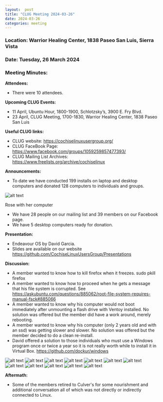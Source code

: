 ```yaml
---
layout:  post
title: "CLUG Meeting 2024-03-26"
date: 2024-03-26
categories: meeting
---
```


### Location: Warrior Healing Center, 1838 Paseo San Luis, Sierra Vista

### Date: Tuesday, 26 March 2024
### Meeting Minutes:

**Attendees:** 
 * There were 10 attendees.

**Upcoming CLUG Events:**
 * 11 April, Ubuntu Hour, 1800-1900, Schlotzsky’s, 3900 E. Fry Blvd.
 * 23 April, CLUG Meeting, 1700-1830, Warrior Healing Center, 1838 Paseo San Luis

**Useful CLUG links:**
 * CLUG website:  https://cochiselinuxusergroup.org/
 * CLUG FaceBook Page:  https://www.facebook.com/groups/1059259857477393/
 * CLUG Mailing List Archives:  https://www.freelists.org/archive/cochiselinux

**Announcements:**
 * To date we have conducted 199 installs on laptop and desktop computers and donated 128 computers to individuals and groups.

![alt text](https://raw.githubusercontent.com/CochiseLinuxUsersGroup/CochiseLinuxUsersGroup.github.io/master/images2/rsz_rose_and_her_surface_pro.jpg)

Rose with her computer

 * We have 28 people on our mailing list and 39 members on our Facebook page.
 * We have 5 desktop computers ready for donation.

**Presentation:**
 * Endeavour OS by David Garcia.
 * Slides are available on our website https://github.com/CochiseLinuxUsersGroup/Presentations

**Discussion:**
 * A member wanted to know how to kill firefox when it freezes.  sudo pkill firefox
 * A member wanted to know how to proceed when he gets a message that his file system is corrupted.  See https://askubuntu.com/questions/885062/root-file-system-requires-manual-fsck#885066
 * A member wanted to know why his computer would not boot immediately after unmounting a flash drive with Ventoy installed.  No solution was offered but the member did have a work around, merely rebooting.
 * A member wanted to know why his computer (only 2 years old and with an ssd) was getting slower and slower.  No solution was offered but the member decided to do a clean re-install.
 * David offered a solution to those individuals who must use a Windows program once or twice a year so it is not really worth while to install it in Virtual Box.  https://github.com/dockur/windows

![alt text](https://raw.githubusercontent.com/CochiseLinuxUsersGroup/CochiseLinuxUsersGroup.github.io/master/images2/rsz_clug_mtg_2024-03-26_01.jpg)
![alt text](https://raw.githubusercontent.com/CochiseLinuxUsersGroup/CochiseLinuxUsersGroup.github.io/master/images2/rsz_clug_mtg_2024-03-26_02.jpg)
![alt text](https://raw.githubusercontent.com/CochiseLinuxUsersGroup/CochiseLinuxUsersGroup.github.io/master/images2/rsz_clug_mtg_2024-03-26_03.jpg)
![alt text](https://raw.githubusercontent.com/CochiseLinuxUsersGroup/CochiseLinuxUsersGroup.github.io/master/images2/rsz_clug_mtg_2024-03-26_04.jpg)
![alt text](https://raw.githubusercontent.com/CochiseLinuxUsersGroup/CochiseLinuxUsersGroup.github.io/master/images2/rsz_clug_mtg_2024-03-26_05.jpg)
![alt text](https://raw.githubusercontent.com/CochiseLinuxUsersGroup/CochiseLinuxUsersGroup.github.io/master/images2/rsz_clug_mtg_2024-03-26_06.jpg)
![alt text](https://raw.githubusercontent.com/CochiseLinuxUsersGroup/CochiseLinuxUsersGroup.github.io/master/images2/rsz_clug_mtg_2024-03-26_07.jpg)
![alt text](https://raw.githubusercontent.com/CochiseLinuxUsersGroup/CochiseLinuxUsersGroup.github.io/master/images2/rsz_clug_mtg_2024-03-26_10.jpg)
![alt text](https://raw.githubusercontent.com/CochiseLinuxUsersGroup/CochiseLinuxUsersGroup.github.io/master/images2/rsz_clug_mtg_2024-03-26_12.jpg)
![alt text](https://raw.githubusercontent.com/CochiseLinuxUsersGroup/CochiseLinuxUsersGroup.github.io/master/images2/rsz_clug_mtg_2024-03-26_13.jpg)
![alt text](https://raw.githubusercontent.com/CochiseLinuxUsersGroup/CochiseLinuxUsersGroup.github.io/master/images2/rsz_clug_mtg_2024-03-26_14.jpg)
![alt text](https://raw.githubusercontent.com/CochiseLinuxUsersGroup/CochiseLinuxUsersGroup.github.io/master/images2/rsz_clug_mtg_2024-03-26_15.jpg)

**Aftermath:**
 * Some of the members retired to Culver's for some nourishment and additional conversation all of which was not directly or indirectly connected to Linux.
